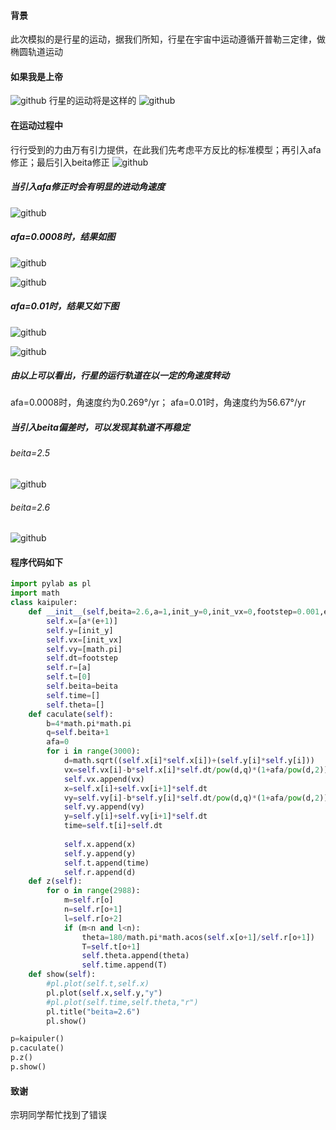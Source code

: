 #### 背景
此次模拟的是行星的运动，据我们所知，行星在宇宙中运动遵循开普勒三定律，做椭圆轨道运动
#### 如果我是上帝
![github](https://github.com/Huangyu007/compuational_physics_N2014301020030/blob/master/005yADsfgy6JTvc4xjp37%26690.jpg)
行星的运动将是这样的
![github](https://github.com/Huangyu007/compuational_physics_N2014301020030/blob/master/QQ%E6%88%AA%E5%9B%BE20161127201524.png)
#### 在运动过程中
行行受到的力由万有引力提供，在此我们先考虑平方反比的标准模型；再引入afa修正；最后引入beita修正
![github](https://github.com/Huangyu007/compuational_physics_N2014301020030/blob/master/QQ%E6%88%AA%E5%9B%BE20161127224021.png)
##### 当引入afa修正时会有明显的进动角速度

![github](https://github.com/Huangyu007/compuational_physics_N2014301020030/blob/master/QQ%E6%88%AA%E5%9B%BE20161127201759.png)
##### afa=0.0008时，结果如图
![github](https://github.com/Huangyu007/compuational_physics_N2014301020030/blob/master/QQ%E6%88%AA%E5%9B%BE20161127222553.png)

![github](https://github.com/Huangyu007/compuational_physics_N2014301020030/blob/master/QQ%E6%88%AA%E5%9B%BE20161127222509.png)
##### afa=0.01时，结果又如下图
![github](https://github.com/Huangyu007/compuational_physics_N2014301020030/blob/master/QQ%E6%88%AA%E5%9B%BE20161127222647.png)

![github](https://github.com/Huangyu007/compuational_physics_N2014301020030/blob/master/QQ%E6%88%AA%E5%9B%BE20161127222818.png)
##### 由以上可以看出，行星的运行轨道在以一定的角速度转动
afa=0.0008时，角速度约为0.269°/yr；
afa=0.01时，角速度约为56.67°/yr
##### 当引入beita偏差时，可以发现其轨道不再稳定
###### beita=2.5
![github](https://github.com/Huangyu007/compuational_physics_N2014301020030/blob/master/QQ%E6%88%AA%E5%9B%BE20161127223011.png)
###### beita=2.6
![github](https://github.com/Huangyu007/compuational_physics_N2014301020030/blob/master/QQ%E6%88%AA%E5%9B%BE20161127223135.png)
#### 程序代码如下
```python
import pylab as pl
import math
class kaipuler:
    def __init__(self,beita=2.6,a=1,init_y=0,init_vx=0,footstep=0.001,e=0.206):
        self.x=[a*(e+1)]
        self.y=[init_y]
        self.vx=[init_vx]
        self.vy=[math.pi]
        self.dt=footstep
        self.r=[a]
        self.t=[0]
        self.beita=beita
        self.time=[]
        self.theta=[]
    def caculate(self):
        b=4*math.pi*math.pi
        q=self.beita+1
        afa=0
        for i in range(3000):
            d=math.sqrt((self.x[i]*self.x[i])+(self.y[i]*self.y[i]))
            vx=self.vx[i]-b*self.x[i]*self.dt/pow(d,q)*(1+afa/pow(d,2))
            self.vx.append(vx)
            x=self.x[i]+self.vx[i+1]*self.dt
            vy=self.vy[i]-b*self.y[i]*self.dt/pow(d,q)*(1+afa/pow(d,2))
            self.vy.append(vy)
            y=self.y[i]+self.vy[i+1]*self.dt
            time=self.t[i]+self.dt
            
            self.x.append(x)
            self.y.append(y)
            self.t.append(time)
            self.r.append(d)
    def z(self):
        for o in range(2988):
            m=self.r[o]
            n=self.r[o+1]
            l=self.r[o+2]
            if (m<n and l<n):
                theta=180/math.pi*math.acos(self.x[o+1]/self.r[o+1])
                T=self.t[o+1]
                self.theta.append(theta)
                self.time.append(T)
    def show(self):
        #pl.plot(self.t,self.x)
        pl.plot(self.x,self.y,"y")
        #pl.plot(self.time,self.theta,"r")
        pl.title("beita=2.6")
        pl.show()

p=kaipuler()
p.caculate()
p.z()
p.show()
```
#### 致谢
宗玥同学帮忙找到了错误
